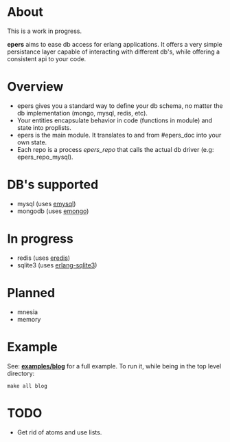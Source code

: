 # About
This is a work in progress.

**epers** aims to ease db access for erlang applications. It offers a very
simple persistance layer capable of interacting with different db's, while
offering a consistent api to your code.

# Overview
 * epers gives you a standard way to define your db schema, no matter the 
 db implementation (mongo, mysql, redis, etc).
 * Your entities encapsulate behavior in code (functions in module) and state
 into proplists.
 * epers is the main module. It translates to and from #epers_doc into your
 own state.
 * Each repo is a process *epers_repo* that calls the actual db driver
 (e.g: epers_repo_mysql).

# DB's supported
 * mysql (uses [emysql](https://github.com/Eonblast/Emysql))
 * mongodb (uses [emongo](https://github.com/JacobVorreuter/emongo))

# In progress
 * redis (uses [eredis](https://github.com/wooga/eredis))
 * sqlite3 (uses [erlang-sqlite3](https://github.com/alexeyr/erlang-sqlite3))

# Planned
  * mnesia
  * memory

# Example
See: [**examples/blog**](https://github.com/marcelog/epers/tree/master/examples/blog)
for a full example. To run it, while being in the top level directory:

    make all blog

# TODO
 * Get rid of atoms and use lists.
